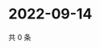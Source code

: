# 2022-09-14

共 0 条

<!-- BEGIN WEIBO -->
<!-- 最后更新时间 Wed Sep 14 2022 05:01:08 GMT+0800 (China Standard Time) -->

<!-- END WEIBO -->
